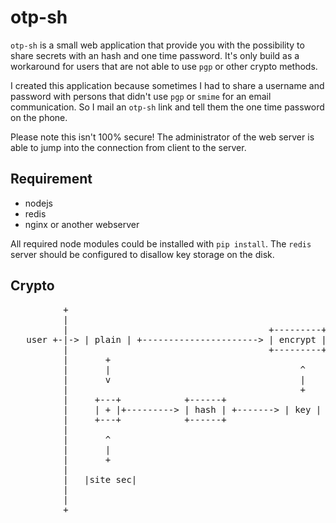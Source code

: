 # otp-sh

`otp-sh` is a small web application that provide you with the possibility to
share secrets with an hash and one time password. It's only build as
a workaround for users that are not able to use `pgp` or other crypto methods.

I created this application because sometimes I had to share a username and
password with persons that didn't use `pgp` or `smime` for an email
communication. So I mail an `otp-sh` link and tell them the one time password
on the phone.

Please note this isn't 100% secure! The administrator of the web server is able
to jump into the connection from client to the server.

## Requirement

- nodejs
- redis
- nginx or another webserver

All required node modules could be installed with `pip install`. The `redis`
server should be configured to disallow key storage on the disk.

## Crypto

<pre>
          +                                                                              +
          |                                                                              |
          |                                      +---------+                             |
   user +-|-&gt; | plain | +----------------------&gt; | encrypt | +---&gt; | crypt txt | +----------&gt; db
          |                                      +---------+                             |
          |       +                                                                      |
          |       |                                    ^                     +--&gt;|url| +----&gt; email
          |       v                                    |                     |           |
          |                                            +                     |           |
          |     +---+            +------+                          +-------+ |           |
          |     | + |+---------&gt; | hash | +-------&gt; | key | +----&gt; | split |-+           |
          |     +---+            +------+                          +-------+ |           |
          |                                                                  |           |
          |       ^                                                          |           |
          |       |                                                          +--&gt;|otp| +----&gt; phone
          |       +                                                                      |
          |                                                                              |
          |   |site sec|                                                                 |
          |                                                                              |
          |                                                                              |
          +                                                                              +</pre>
